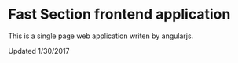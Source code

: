 # Fast Section frontend application
This is a single page web application writen by angularjs.

Updated 1/30/2017
